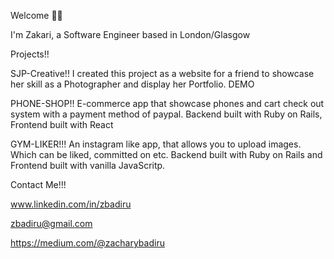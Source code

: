 Welcome 🤝🏾

I'm Zakari, a Software Engineer based in London/Glasgow

Projects!!

SJP-Creative!!
I created this project as a website for a friend to showcase her skill as a Photographer and display her Portfolio. DEMO 

PHONE-SHOP!!
E-commerce app that showcase phones and cart check out system with a payment method of paypal. Backend built with Ruby on Rails, Frontend built with React

GYM-LIKER!!!
An instagram like app, that allows you to upload images. Which can be liked, committed on etc. Backend built with Ruby on Rails and Frontend built with vanilla JavaScritp. 

Contact Me!!!

www.linkedin.com/in/zbadiru

zbadiru@gmail.com

https://medium.com/@zacharybadiru
